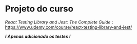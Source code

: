 # Projeto do curso

_React Testing Library and Jest: The Complete Guide_ : https://www.udemy.com/course/react-testing-library-and-jest/

**_! Apenas adicionado os testes !_**
